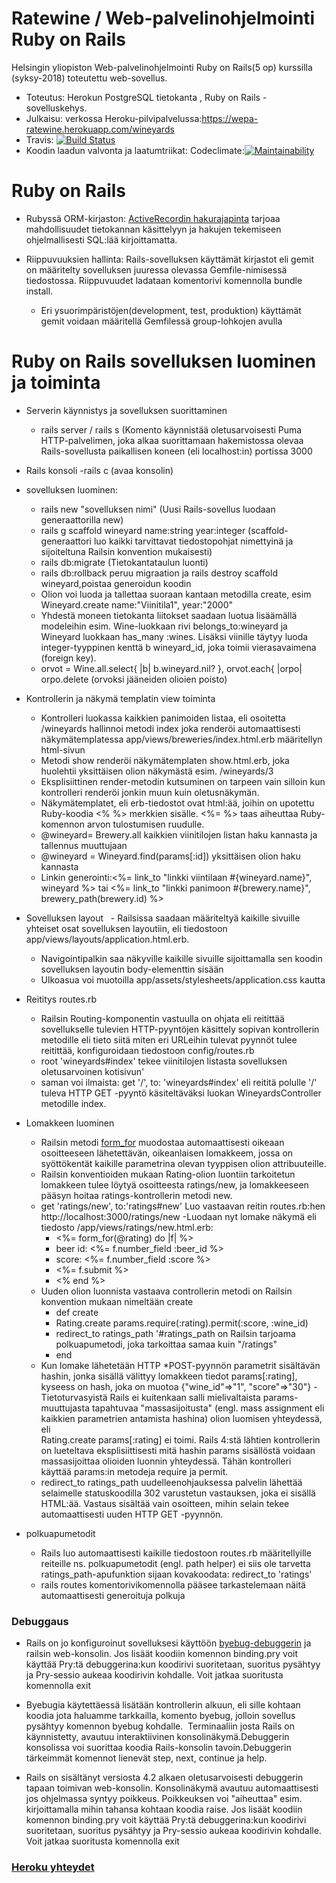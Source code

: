 # Ratewine / Web-palvelinohjelmointi Ruby on Rails

 Helsingin yliopiston Web-palvelinohjelmointi Ruby on Rails(5 op) kurssilla (syksy-2018)  toteutettu web-sovellus. 
 - Toteutus: Herokun PostgreSQL tietokanta , Ruby on Rails -sovelluskehys.
 - Julkaisu: verkossa Heroku-pilvipalvelussa:https://wepa-ratewine.herokuapp.com/wineyards
 - Travis: [![Build Status](https://travis-ci.org/vsvala/ratewine.svg?branch=master)](https://travis-ci.org/vsvala/ratewine)
 - Koodin laadun valvonta ja laatumtriikat: Codeclimate:[![Maintainability](https://api.codeclimate.com/v1/badges/b70919286f2ca8dd8d12/maintainability)](https://codeclimate.com/github/vsvala/ratewine/maintainability)
 
 
 
# Ruby on Rails

- Rubyssä ORM-kirjaston: [ActiveRecordin  hakurajapinta](https://guides.rubyonrails.org/active_record_querying.html) tarjoaa mahdollisuudet tietokannan käsittelyyn ja hakujen tekemiseen ohjelmallisesti SQL:lää kirjoittamatta. 

- Riippuvuuksien hallinta: Rails-sovelluksen käyttämät kirjastot eli gemit on määritelty sovelluksen juuressa olevassa Gemfile-nimisessä tiedostossa. Riippuvuudet ladataan komentorivi komennolla bundle install.
   - Eri ysuorimpäristöjen(development, test, produktion) käyttämät gemit voidaan määritellä Gemfilessä group-lohkojen avulla


# Ruby on Rails sovelluksen luominen ja toiminta

 - Serverin käynnistys ja sovelluksen suorittaminen
   - rails server /  rails s  (Komento käynnistää oletusarvoisesti Puma HTTP-palvelimen, joka alkaa suorittamaan hakemistossa
   olevaa Rails-sovellusta paikallisen koneen (eli localhost:in) portissa 3000

- Rails konsoli
 -rails c  (avaa konsolin)

- sovelluksen luominen: 
     - rails new "sovelluksen nimi" (Uusi Rails-sovellus luodaan generaattorilla new)
     - rails g scaffold wineyard name:string year:integer (scaffold-generaattori luo kaikki tarvittavat tiedostopohjat
     nimettyinä ja sijoiteltuna Railsin konvention mukaisesti)
     - rails db:migrate (Tietokantataulun luonti) 
     - rails db:rollback peruu migraation ja rails destroy scaffold wineyard,poistaa generoidun koodin 
     - Olion voi luoda ja tallettaa suoraan kantaan metodilla create, esim Wineyard.create name:"Viinitila1", year:"2000"
     - Yhdestä moneen tietokanta liitokset saadaan luotua lisäämällä modeleihin esim. Wine-luokkaan rivi 
     belongs_to:wineyard ja Wineyard luokkaan has_many :wines. Lisäksi viinille täytyy luoda integer-tyyppinen kenttä b
     wineyard_id, joka toimii vierasavaimena (foreign key). 
     - orvot = Wine.all.select{ |b| b.wineyard.nil? }, orvot.each{ |orpo| orpo.delete (orvoksi jääneiden olioien poisto)
 
 - Kontrollerin ja näkymä templatin view toiminta 
     - Kontrolleri luokassa kaikkien panimoiden listaa, eli osoitetta /wineyards hallinnoi metodi index joka renderöi
     automaattisesti näkymätemplatessa app/views/breweries/index.html.erb määritellyn html-sivun
     - Metodi show renderöi näkymätemplaten show.html.erb, joka huolehtii yksittäisen olion näkymästä esim. /wineyards/3
     - Eksplisiittinen render-metodin kutsuminen on tarpeen vain silloin kun kontrolleri renderöi jonkin muun kuin
     oletusnäkymän.
     - Näkymätemplatet, eli erb-tiedostot ovat html:ää, joihin on upotettu Ruby-koodia <% %> merkkien sisälle. <%= %> taas
     aiheuttaa Ruby-komennon arvon tulostumisen ruudulle.
     - @wineyard= Brewery.all kaikkien viinitilojen listan haku kannasta ja tallennus muuttujaan
     - @wineyard = Wineyard.find(params[:id]) yksittäisen olion haku kannasta
     - Linkin generointi:<%= link_to "linkki viintilaan #{wineyard.name}", wineyard %> 
     tai <%= link_to "linkki panimoon #{brewery.name}", brewery_path(brewery.id) %>
     
 - Sovelluksen layout
   - Railsissa saadaan määriteltyä kaikille sivuille yhteiset osat sovelluksen layoutiin, eli tiedostoon
    app/views/layouts/application.html.erb. 
   - Navigointipalkin  saa näkyville kaikille sivuille sijoittamalla sen koodin sovelluksen layoutin body-elementtin sisään
   - Ulkoasua voi muotoilla app/assets/stylesheets/application.css  kautta
 
 
 - Reititys routes.rb
   - Railsin Routing-komponentin vastuulla on ohjata eli reitittää sovellukselle tulevien HTTP-pyyntöjen käsittely sopivan
   kontrollerin metodille eli tieto siitä miten eri URLeihin tulevat pyynnöt tulee reitittää, konfiguroidaan tiedostoon
   config/routes.rb
   - root 'wineyards#index' tekee viinitilojen listasta sovelluksen oletusarvoinen kotisivun' 
   - saman voi ilmaista: get '/', to: 'wineyards#index' eli reititä polulle '/' tuleva HTTP GET -pyyntö käsiteltäväksi luokan
   WineyardsController metodille index.
   
     
 - Lomakkeen luominen
    - Railsin metodi [form_for](http://guides.rubyonrails.org/form_helpers.html#dealing-with-model-objects)  muodostaa 
    automaattisesti oikeaan osoitteeseen lähetettävän, oikeanlaisen lomakkeem, jossa on syöttökentät kaikille parametrina
    olevan tyyppisen olion attribuuteille.
    - Railsin konventioiden mukaan Rating-olion luontiin tarkoitetun lomakkeen tulee löytyä osoitteesta ratings/new, ja
    lomakkeeseen pääsyn hoitaa ratings-kontrollerin metodi new.
    - get 'ratings/new', to:'ratings#new' Luo vastaavan reitin routes.rb:hen   http://localhost:3000/ratings/new
    -Luodaan nyt lomake näkymä eli tiedosto /app/views/ratings/new.html.erb:
       - <%= form_for(@rating) do |f| %>
       - beer id: <%= f.number_field :beer_id %>
       - score: <%= f.number_field :score %>
       - <%= f.submit %>
       - <% end %>
    - Uuden olion luonnista vastaava controllerin metodi on Railsin konvention mukaan nimeltään create
       - def create
       -   Rating.create params.require(:rating).permit(:score, :wine_id)
       -   redirect_to ratings_path '#ratings_path on Railsin tarjoama polkuapumetodi, joka tarkoittaa samaa kuin "/ratings"
       -  end
    - Kun lomake lähetetään HTTP *POST-pyynnön parametrit sisältävän hashin, jonka sisällä välittyy lomakkeen tiedot
    params[:rating], kyseess on hash, joka on muotoa {"wine_id"=>"1", "score"=>"30"}
    -Tietoturvasyistä Rails ei kuitenkaan salli mielivaltaista params-muuttujasta tapahtuvaa "massasijoitusta" 
    (engl. mass assignment eli kaikkien parametrien antamista hashina) olion luomisen yhteydessä, eli  
    Rating.create params[:rating] ei toimi. Rails 4:stä lähtien kontrollerin on lueteltava eksplisiittisesti mitä
    hashin params sisällöstä voidaan massasijoittaa olioiden luonnin yhteydessä. Tähän kontrolleri käyttää params:in
    metodeja require ja permit.
    - redirect_to ratings_path uudelleenohjauksessa palvelin lähettää selaimelle statuskoodilla 302 varustetun vastauksen,
    joka ei sisällä  HTML:ää. Vastaus sisältää vain osoitteen, mihin selain tekee automaattisesti uuden HTTP GET -pyynnön. 

- polkuapumetodit
  - Rails luo automaattisesti kaikille tiedostoon routes.rb määritellyille reiteille ns. polkuapumetodit (engl. path helper)
  ei siis ole tarvetta ratings_path-apufunktion sijaan kovakoodata:  redirect_to 'ratings'
  - rails routes komentorivikomennolla pääsee tarkastelemaan näitä automaattisesti generoituja polkuja

### Debuggaus
- Rails on jo konfiguroinut sovelluksesi käyttöön [byebug-debuggerin](http://guides.rubyonrails.org/debugging_rails_applications.html#debugging-with-the-byebug-gem) ja railsin web-konsolin. 
Jos lisäät koodiin komennon binding.pry voit käyttää Pry:tä debuggerina:kun koodirivi suoritetaan, suoritus pysähtyy ja Pry-sessio aukeaa koodirivin kohdalle. Voit jatkaa suoritusta komennolla exit

- Byebugia käytettäessä lisätään kontrollerin alkuun, eli sille kohtaan koodia jota haluamme tarkkailla, komento byebug, jolloin sovellus pysähtyy komennon byebug kohdalle.  Terminaaliin josta Rails on käynnistetty, avautuu interaktiivinen konsolinäkymä.Debuggerin konsolissa voi  suorittaa koodia Rails-konsolin tavoin.Debuggerin tärkeimmät komennot lienevät step, next, continue ja help.

- Rails on sisältänyt versiosta 4.2 alkaen oletusarvoisesti debuggerin tapaan toimivan web-konsolin. Konsolinäkymä avautuu
automaattisesti jos ohjelmassa syntyy poikkeus. Poikkeuksen voi "aiheuttaa" esim. kirjoittamalla mihin tahansa kohtaan
koodia raise. Jos lisäät koodiin komennon binding.pry voit käyttää Pry:tä debuggerina:kun koodirivi suoritetaan, suoritus pysähtyy ja Pry-sessio aukeaa koodirivin kohdalle. Voit jatkaa suoritusta komennolla exit
    
 ### [Heroku yhteydet](https://github.com/vsvala/ratewine/blob/master/Dokumentaatio/Heroku%20yhteydet.md)

